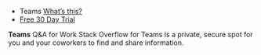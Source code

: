 
* Teams [What’s this?](javascript:void(0))
* [Free 30 Day Trial](https://stackoverflow.com/teams)

**Teams** Q&A for Work Stack Overflow for Teams is a private, secure spot for you and your coworkers to find and share information.
